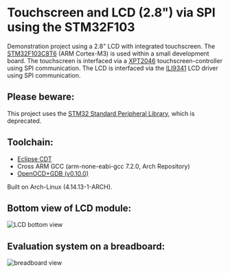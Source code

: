 # Touchscreen and LCD (2.8") via SPI using the STM32F103

Demonstration project using a 2.8" LCD with integrated touchscreen.
The [STM32F103C8T6](http://www.st.com/en/microcontrollers/stm32f103c8.html) (ARM Cortex-M3) is used within a small development board.
The touchscreen is interfaced via a [XPT2046](https://www.buydisplay.com/download/ic/XPT2046.pdf) touchscreen-controller using SPI communication.
The LCD is interfaced via the [ILI9341](https://cdn-shop.adafruit.com/datasheets/ILI9341.pdf) LCD driver using SPI communication.

Please beware:
--------------
This project uses the [STM32 Standard Peripheral Library](http://www.st.com/en/embedded-software/stm32-standard-peripheral-libraries.html?querycriteria=productId=LN1939), which is deprecated.


## Toolchain:
- [Eclipse CDT](https://www.eclipse.org/cdt/downloads.php)
- Cross ARM GCC (arm-none-eabi-gcc 7.2.0, Arch Repository) 
- [OpenOCD+GDB (v0.10.0)](https://gnu-mcu-eclipse.github.io/debug/openocd/)

Built on Arch-Linux (4.14.13-1-ARCH).

Bottom view of LCD module:
--------------------------
![LCD bottom view](img/LCD_Touch_Bottom.jpg)

Evaluation system on a breadboard:
--------------------------
![breadboard view](img/LCD_Touch_Eval.jpg)
